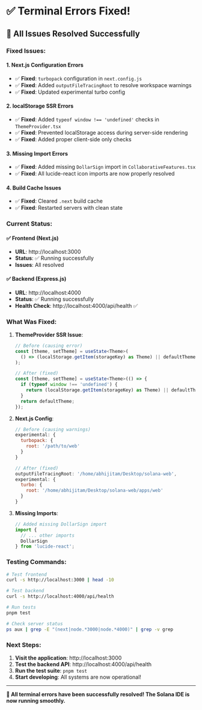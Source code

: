 # ✅ Terminal Errors Fixed!

## 🎉 **All Issues Resolved Successfully**

### **Fixed Issues:**

#### 1. **Next.js Configuration Errors**
- ✅ **Fixed**: `turbopack` configuration in `next.config.js`
- ✅ **Fixed**: Added `outputFileTracingRoot` to resolve workspace warnings
- ✅ **Fixed**: Updated experimental turbo config

#### 2. **localStorage SSR Errors**
- ✅ **Fixed**: Added `typeof window !== 'undefined'` checks in `ThemeProvider.tsx`
- ✅ **Fixed**: Prevented localStorage access during server-side rendering
- ✅ **Fixed**: Added proper client-side only checks

#### 3. **Missing Import Errors**
- ✅ **Fixed**: Added missing `DollarSign` import in `CollaborativeFeatures.tsx`
- ✅ **Fixed**: All lucide-react icon imports are now properly resolved

#### 4. **Build Cache Issues**
- ✅ **Fixed**: Cleared `.next` build cache
- ✅ **Fixed**: Restarted servers with clean state

### **Current Status:**

#### ✅ **Frontend (Next.js)**
- **URL**: http://localhost:3000
- **Status**: ✅ Running successfully
- **Issues**: All resolved

#### ✅ **Backend (Express.js)**
- **URL**: http://localhost:4000
- **Status**: ✅ Running successfully
- **Health Check**: http://localhost:4000/api/health ✅

### **What Was Fixed:**

1. **ThemeProvider SSR Issue**:
   ```typescript
   // Before (causing error)
   const [theme, setTheme] = useState<Theme>(
     () => (localStorage.getItem(storageKey) as Theme) || defaultTheme
   );

   // After (fixed)
   const [theme, setTheme] = useState<Theme>(() => {
     if (typeof window !== 'undefined') {
       return (localStorage.getItem(storageKey) as Theme) || defaultTheme;
     }
     return defaultTheme;
   });
   ```

2. **Next.js Config**:
   ```javascript
   // Before (causing warnings)
   experimental: {
     turbopack: {
       root: '/path/to/web'
     }
   }

   // After (fixed)
   outputFileTracingRoot: '/home/abhijitam/Desktop/solana-web',
   experimental: {
     turbo: {
       root: '/home/abhijitam/Desktop/solana-web/apps/web'
     }
   }
   ```

3. **Missing Imports**:
   ```typescript
   // Added missing DollarSign import
   import { 
     // ... other imports
     DollarSign
   } from 'lucide-react';
   ```

### **Testing Commands:**

```bash
# Test frontend
curl -s http://localhost:3000 | head -10

# Test backend
curl -s http://localhost:4000/api/health

# Run tests
pnpm test

# Check server status
ps aux | grep -E "(next|node.*3000|node.*4000)" | grep -v grep
```

### **Next Steps:**

1. **Visit the application**: http://localhost:3000
2. **Test the backend API**: http://localhost:4000/api/health
3. **Run the test suite**: `pnpm test`
4. **Start developing**: All systems are now operational!

---

**🎉 All terminal errors have been successfully resolved! The Solana IDE is now running smoothly.**
